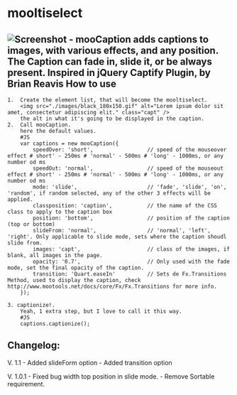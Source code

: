 mooltiselect
===========
![Screenshot](http://marcelo.origoni.com.ar/images/moocaption.png)
	- mooCaption adds captions to images, with various effects, and any position. The Caption can fade in, slide it, or be always present. Inspired in jQuery Captify Plugin, by Brian Reavis
How to use
----------

	1.	Create the element list, that will become the mooltiselect. 
		<img src="./images/black_180x150.gif" alt="Lorem ipsum dolor sit amet, consectetur adipiscing elit." class="capt" />
		the alt in what it's going to be displayed in the caption.
	2.  Call mooCaption.
		here the default values.
		#JS
		var captions = new mooCaption({
			speedOver: 'short',					// speed of the mouseover effect # short' - 250ms # 'normal' - 500ms # 'long' - 1000ms, or any number od ms
			speedOut: 'normal',					// speed of the mouseout effect # short' - 250ms # 'normal' - 500ms # 'long' - 1000ms, or any number od ms
			mode: 'slide',						// 'fade', 'slide', 'on', 'random', if random selected, any of the other 3 effects will be applied.
			classposition: 'caption',			// the name of the CSS class to apply to the caption box         
			position: 'bottom',					// position of the caption (top or bottom)
			slideFrom: 'normal', 				// 'normal', 'left', 'right'. Only applicable to slide mode, sets where the caption shoudl slide from.			
			images: 'capt',						// class of the images, if blank, all images in the page.
			opacity: '0.7',						// Only used with the fade mode, set the final opacity of the caption.
			transition: 'Quart.easeIn'			// Sets de Fx.Transitions Method, used to display the caption, check http://www.mootools.net/docs/core/Fx/Fx.Transitions for more info.			
		});
	
	3. captionize!.
		Yeah, 1 extra step, but I love to call it this way.
		#JS
		captions.captionize();

Changelog:
----------

V. 1.1		- Added slideForm option
			- Added transition option

V. 1.0.1  	- Fixed bug width top position in slide mode.
			- Remove Sortable requirement.